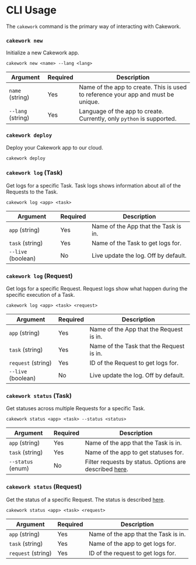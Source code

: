 # CLI Usage
The ```cakework``` command is the primary way of interacting with Cakework.

### ```cakework new```
Initialize a new Cakework app.

```
cakework new <name> --lang <lang>
```

| Argument | Required | Description |
| --- | --- | --- |
| ```name``` (string) | Yes | Name of the app to create. This is used to reference your app and must be unique. |
| ```--lang``` (string) | Yes | Language of the app to create. Currently, only ```python``` is supported. |

### ```cakework deploy```
Deploy your Cakework app to our cloud.

```
cakework deploy
```

### ```cakework log``` (Task)
Get logs for a specific Task. Task logs shows information about all of the Requests to the Task.

```
cakework log <app> <task>
```

| Argument | Required | Description |
| --- | --- | --- |
| ```app``` (string) | Yes | Name of the App that the Task is in. |
| ```task``` (string) | Yes | Name of the Task to get logs for. |
| ```--live``` (boolean) | No | Live update the log. Off by default. |

### ```cakework log``` (Request)
Get logs for a specific Request. Request logs show what happen during the specific execution of a Task.

```
cakework log <app> <task> <request>
```

| Argument | Required | Description |
| --- | --- | --- |
| ```app``` (string) | Yes | Name of the App that the Request is in. |
| ```task``` (string) | Yes | Name of the Task that the Request is in. |
| ```request``` (string) | Yes | ID of the Request to get logs for. |
| ```--live``` (boolean) | No | Live update the log. Off by default. |

### ```cakework status``` (Task)
Get statuses across multiple Requests for a specific Task.

```
cakework status <app> <task> --status <status>
```

| Argument | Required | Description |
| --- | --- | --- |
| ```app``` (string) | Yes | Name of the app that the Task is in. |
| ```task``` (string) | Yes | Name of the app to get statuses for. |
| ```--status``` (enum) | No | Filter requests by status. Options are described [here](../cakeworksdk/client/python/usage#get_status). |

### ```cakework status``` (Request)
Get the status of a specific Request. The status is described [here](../cakeworksdk/client/python/usage#get_status).

```
cakework status <app> <task> <request>
```

| Argument | Required | Description |
| --- | --- | --- |
| ```app``` (string) | Yes | Name of the app that the Task is in. |
| ```task``` (string) | Yes | Name of the app to get logs for. |
| ```request``` (string) | Yes | ID of the request to get logs for. |